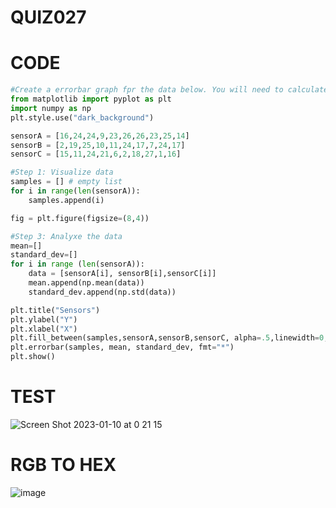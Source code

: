 # QUIZ027

# CODE

```.py
#Create a errorbar graph fpr the data below. You will need to calculate the mean and standard deviation first.
from matplotlib import pyplot as plt
import numpy as np
plt.style.use("dark_background")

sensorA = [16,24,24,9,23,26,26,23,25,14]
sensorB = [2,19,25,10,11,24,17,7,24,17]
sensorC = [15,11,24,21,6,2,18,27,1,16]

#Step 1: Visualize data
samples = [] # empty list
for i in range(len(sensorA)):
    samples.append(i)

fig = plt.figure(figsize=(8,4))

#Step 3: Analyxe the data
mean=[]
standard_dev=[]
for i in range (len(sensorA)):
    data = [sensorA[i], sensorB[i],sensorC[i]]
    mean.append(np.mean(data))
    standard_dev.append(np.std(data))

plt.title("Sensors")
plt.ylabel("Y")
plt.xlabel("X")
plt.fill_between(samples,sensorA,sensorB,sensorC, alpha=.5,linewidth=0,color="#8ecae6")
plt.errorbar(samples, mean, standard_dev, fmt="*")
plt.show()

```

# TEST

![Screen Shot 2023-01-10 at 0 21 15](https://user-images.githubusercontent.com/111761417/211343272-3f8080fb-d278-450d-ace4-e2ea7ee8b277.png)

# RGB TO HEX

![image](https://user-images.githubusercontent.com/111761417/211345809-c70ed6a7-7dc7-4c6f-987f-e604edbda821.png)
